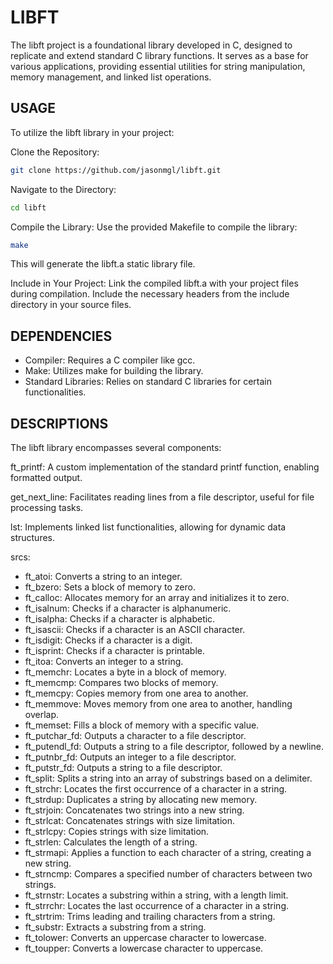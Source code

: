 # LIBFT
The libft project is a foundational library developed in C, designed to replicate and extend standard C library functions. It serves as a base for various applications, providing essential utilities for string manipulation, memory management, and linked list operations.

## USAGE
To utilize the libft library in your project:

Clone the Repository:
```bash
git clone https://github.com/jasonmgl/libft.git
```
Navigate to the Directory:
```bash
cd libft
```
Compile the Library: Use the provided Makefile to compile the library:
```bash
make
```
This will generate the libft.a static library file.

Include in Your Project:
Link the compiled libft.a with your project files during compilation.
Include the necessary headers from the include directory in your source files.

## DEPENDENCIES
- Compiler: Requires a C compiler like gcc.
- Make: Utilizes make for building the library.
- Standard Libraries: Relies on standard C libraries for certain functionalities.

## DESCRIPTIONS
The libft library encompasses several components:

ft_printf: A custom implementation of the standard printf function, enabling formatted output.

get_next_line: Facilitates reading lines from a file descriptor, useful for file processing tasks.

lst: Implements linked list functionalities, allowing for dynamic data structures.

srcs:
  - ft_atoi: Converts a string to an integer.
  - ft_bzero: Sets a block of memory to zero.
  - ft_calloc: Allocates memory for an array and initializes it to zero.
  - ft_isalnum: Checks if a character is alphanumeric.
  - ft_isalpha: Checks if a character is alphabetic.
  - ft_isascii: Checks if a character is an ASCII character.
  - ft_isdigit: Checks if a character is a digit.
  - ft_isprint: Checks if a character is printable.
  - ft_itoa: Converts an integer to a string.
  - ft_memchr: Locates a byte in a block of memory.
  - ft_memcmp: Compares two blocks of memory.
  - ft_memcpy: Copies memory from one area to another.
  - ft_memmove: Moves memory from one area to another, handling overlap.
  - ft_memset: Fills a block of memory with a specific value.
  - ft_putchar_fd: Outputs a character to a file descriptor.
  - ft_putendl_fd: Outputs a string to a file descriptor, followed by a newline.
  - ft_putnbr_fd: Outputs an integer to a file descriptor.
  - ft_putstr_fd: Outputs a string to a file descriptor.
  - ft_split: Splits a string into an array of substrings based on a delimiter.
  - ft_strchr: Locates the first occurrence of a character in a string.
  - ft_strdup: Duplicates a string by allocating new memory.
  - ft_strjoin: Concatenates two strings into a new string.
  - ft_strlcat: Concatenates strings with size limitation.
  - ft_strlcpy: Copies strings with size limitation.
  - ft_strlen: Calculates the length of a string.
  - ft_strmapi: Applies a function to each character of a string, creating a new string.
  - ft_strncmp: Compares a specified number of characters between two strings.
  - ft_strnstr: Locates a substring within a string, with a length limit.
  - ft_strrchr: Locates the last occurrence of a character in a string.
  - ft_strtrim: Trims leading and trailing characters from a string.
  - ft_substr: Extracts a substring from a string.
  - ft_tolower: Converts an uppercase character to lowercase.
  - ft_toupper: Converts a lowercase character to uppercase.
